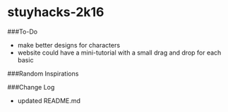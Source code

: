 # stuyhacks-2k16

###To-Do
- make better designs for characters
- website could have a mini-tutorial with a small drag and drop for each basic

###Random Inspirations

###Change Log
- updated README.md

